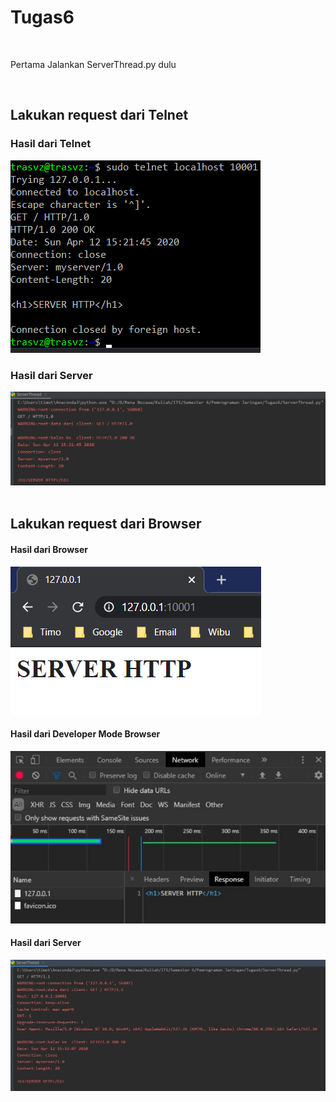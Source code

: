 # Tugas6
<br/>

<p>Pertama Jalankan ServerThread.py dulu</p>
<br>
<h2>Lakukan request dari Telnet</h2>
<h3>Hasil dari Telnet</h3>
<img src="Tugas6/img/Telnet.png">
<h3>Hasil dari Server</h3>
<img src="Tugas6/img/Server-Telnet.png">
<br><br>

<h2>Lakukan request dari Browser</h2>
<h4>Hasil dari Browser</h4>
<img src="Tugas6/img/Browser.png">
<h4>Hasil dari Developer Mode Browser</h4>
<img src="Tugas6/img/Browser2.png">
<h4>Hasil dari Server</h4>
<img src="Tugas6/img/Server-Browser.jpg">
<br><br>
